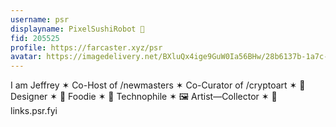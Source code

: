 ```yaml
---
username: psr
displayname: PixelSushiRobot 💫
fid: 205525
profile: https://farcaster.xyz/psr
avatar: https://imagedelivery.net/BXluQx4ige9GuW0Ia56BHw/28b6137b-1a7c-4704-32e8-0b851c91df00/original
---
```

I am Jeffrey ✶ Co-Host of /newmasters ✶ Co-Curator of /cryptoart ✶ 👾 Designer ✶ 🍣 Foodie ✶ 🤖 Technophile ✶ 🖼️ Artist—Collector ✶ 🔗 links.psr.fyi  
